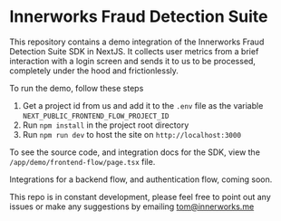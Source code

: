 # Innerworks Fraud Detection Suite
This repository contains a demo integration of the Innerworks Fraud Detection Suite SDK in NextJS. It collects user metrics from a brief interaction with a login screen and sends it to us to be processed, completely under the hood and frictionlessly.

To run the demo, follow these steps
1. Get a project id from us and add it to the `.env` file as the variable `NEXT_PUBLIC_FRONTEND_FLOW_PROJECT_ID`
2. Run `npm install` in the project root directory
3. Run `npm run dev` to host the site on `http://localhost:3000`

To see the source code, and integration docs for the SDK, view the `/app/demo/frontend-flow/page.tsx` file.

Integrations for a backend flow, and authentication flow, coming soon.

This repo is in constant development, please feel free to point out any issues or make any suggestions by emailing tom@innerworks.me
